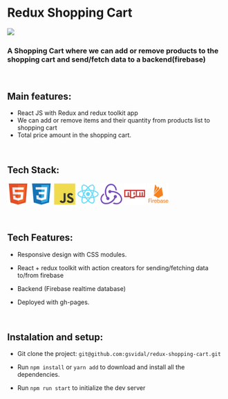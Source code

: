 # Redux Shopping Cart

<a href="https://www.gonzalovidal.dev/budget-planner-2.0/">
  <img src="https://i.postimg.cc/HnTy5ktg/ezgif-com-gif-maker-3.gif" width="700">
</a> 

### A Shopping Cart where we can add or remove products to the shopping cart and send/fetch data to a backend(firebase)
<br />

## Main features:
- React JS with Redux and redux toolkit app
- We can add or remove items and their quantity from products list to shopping cart
- Total price amount in the shopping cart.
<br />

## Tech Stack:

<img src="https://github.com/devicons/devicon/blob/master/icons/html5/html5-original.svg" alt="html5 Logo" width="50" height="50"/> <img src="https://github.com/devicons/devicon/blob/master/icons/css3/css3-original.svg" alt="css3 Logo" width="50" height="50"/>
<img src="https://github.com/devicons/devicon/blob/master/icons/javascript/javascript-original.svg" alt="Javascript Logo" width="50" height="50"/>
<img src="https://github.com/devicons/devicon/blob/master/icons/react/react-original.svg" alt="react Logo" width="50" height="50"/>
<img src="https://github.com/devicons/devicon/blob/master/icons/redux/redux-original.svg" alt="redux Logo" width="50" height="50"/>
<img src="https://github.com/devicons/devicon/blob/master/icons/npm/npm-original-wordmark.svg" alt="npm Logo" width="50" height="50"/>
<img src="https://github.com/devicons/devicon/blob/master/icons/firebase/firebase-plain-wordmark.svg" alt="Firebase Logo" width="50" height="50"/>

<br />

## Tech Features: 

- Responsive design with CSS modules.

- React + redux toolkit with action creators for sending/fetching data to/from firebase 

- Backend (Firebase realtime database) 

- Deployed with gh-pages.


<br />

## Instalation and setup:

- Git clone the project: `git@github.com:gsvidal/redux-shopping-cart.git`

- Run `npm install` or `yarn add` to download and install all the dependencies.

- Run `npm run start` to initialize the dev server

